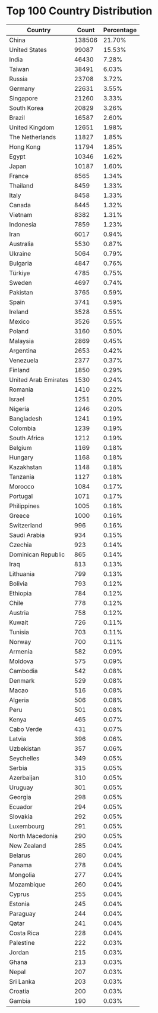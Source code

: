 # Top 100 Country Distribution
| Country | Count | Percentage |
|----|----|----|
| China | 138506 | 21.70% |
| United States | 99087 | 15.53% |
| India | 46430 | 7.28% |
| Taiwan | 38491 | 6.03% |
| Russia | 23708 | 3.72% |
| Germany | 22631 | 3.55% |
| Singapore | 21260 | 3.33% |
| South Korea | 20829 | 3.26% |
| Brazil | 16587 | 2.60% |
| United Kingdom | 12651 | 1.98% |
| The Netherlands | 11827 | 1.85% |
| Hong Kong | 11794 | 1.85% |
| Egypt | 10346 | 1.62% |
| Japan | 10187 | 1.60% |
| France | 8565 | 1.34% |
| Thailand | 8459 | 1.33% |
| Italy | 8458 | 1.33% |
| Canada | 8445 | 1.32% |
| Vietnam | 8382 | 1.31% |
| Indonesia | 7859 | 1.23% |
| Iran | 6017 | 0.94% |
| Australia | 5530 | 0.87% |
| Ukraine | 5064 | 0.79% |
| Bulgaria | 4847 | 0.76% |
| Türkiye | 4785 | 0.75% |
| Sweden | 4697 | 0.74% |
| Pakistan | 3765 | 0.59% |
| Spain | 3741 | 0.59% |
| Ireland | 3528 | 0.55% |
| Mexico | 3526 | 0.55% |
| Poland | 3160 | 0.50% |
| Malaysia | 2869 | 0.45% |
| Argentina | 2653 | 0.42% |
| Venezuela | 2377 | 0.37% |
| Finland | 1850 | 0.29% |
| United Arab Emirates | 1530 | 0.24% |
| Romania | 1410 | 0.22% |
| Israel | 1251 | 0.20% |
| Nigeria | 1246 | 0.20% |
| Bangladesh | 1241 | 0.19% |
| Colombia | 1239 | 0.19% |
| South Africa | 1212 | 0.19% |
| Belgium | 1169 | 0.18% |
| Hungary | 1168 | 0.18% |
| Kazakhstan | 1148 | 0.18% |
| Tanzania | 1127 | 0.18% |
| Morocco | 1084 | 0.17% |
| Portugal | 1071 | 0.17% |
| Philippines | 1005 | 0.16% |
| Greece | 1000 | 0.16% |
| Switzerland | 996 | 0.16% |
| Saudi Arabia | 934 | 0.15% |
| Czechia | 923 | 0.14% |
| Dominican Republic | 865 | 0.14% |
| Iraq | 813 | 0.13% |
| Lithuania | 799 | 0.13% |
| Bolivia | 793 | 0.12% |
| Ethiopia | 784 | 0.12% |
| Chile | 778 | 0.12% |
| Austria | 758 | 0.12% |
| Kuwait | 726 | 0.11% |
| Tunisia | 703 | 0.11% |
| Norway | 700 | 0.11% |
| Armenia | 582 | 0.09% |
| Moldova | 575 | 0.09% |
| Cambodia | 542 | 0.08% |
| Denmark | 529 | 0.08% |
| Macao | 516 | 0.08% |
| Algeria | 506 | 0.08% |
| Peru | 501 | 0.08% |
| Kenya | 465 | 0.07% |
| Cabo Verde | 431 | 0.07% |
| Latvia | 396 | 0.06% |
| Uzbekistan | 357 | 0.06% |
| Seychelles | 349 | 0.05% |
| Serbia | 315 | 0.05% |
| Azerbaijan | 310 | 0.05% |
| Uruguay | 301 | 0.05% |
| Georgia | 298 | 0.05% |
| Ecuador | 294 | 0.05% |
| Slovakia | 292 | 0.05% |
| Luxembourg | 291 | 0.05% |
| North Macedonia | 290 | 0.05% |
| New Zealand | 285 | 0.04% |
| Belarus | 280 | 0.04% |
| Panama | 278 | 0.04% |
| Mongolia | 277 | 0.04% |
| Mozambique | 260 | 0.04% |
| Cyprus | 255 | 0.04% |
| Estonia | 245 | 0.04% |
| Paraguay | 244 | 0.04% |
| Qatar | 241 | 0.04% |
| Costa Rica | 228 | 0.04% |
| Palestine | 222 | 0.03% |
| Jordan | 215 | 0.03% |
| Ghana | 213 | 0.03% |
| Nepal | 207 | 0.03% |
| Sri Lanka | 203 | 0.03% |
| Croatia | 200 | 0.03% |
| Gambia | 190 | 0.03% |
